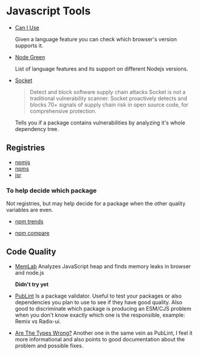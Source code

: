 # Javascript Tools

- [Can I Use](https://caniuse.com/)

  Given a language feature you can check which browser's version supports it.

- [Node Green](https://node.green/)

  List of language features and its support on different Nodejs versions.

- [Socket](https://socket.dev/)
  > Detect and block software supply chain attacks
  > Socket is not a traditional vulnerability scanner. Socket proactively detects and blocks 70+ signals of supply chain risk in open source code, for comprehensive protection.

  Tells you if a package contains vulnerabilities by analyzing it's whole dependency tree.

## Registries

- [npmjs](https://www.npmjs.com/)
- [npms](https://npms.io/)
- [jsr](https://jsr.io/)

### To help decide which package

Not registries, but may help decide for a package when the other quality variables are even.

- [npm trends](https://npmtrends.com/)

- [npm compare](https://npm-compare.com/)

## Code Quality

- [MemLab](https://facebook.github.io/memlab/)
  Analyzes JavaScript heap and finds memory leaks in browser and node.js

  **Didn't try yet**

- [PubLint](https://publint.dev/)
  Is a package validator. Useful to test your packages or also dependencies you plan to use to see if they have good quality. Also good to discriminate which package is producing an ESM/CJS problem when you don't know exactly which one is the responsible, example: Remix vs Radix-ui.

- [Are The Types Wrong?](https://arethetypeswrong.github.io/)
  Another one in the same vein as PubLint, I feel it more informational and also points to good documentation about the problem and possible fixes.
